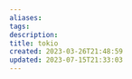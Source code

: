 ```yaml
---
aliases: 
tags: 
description:
title: tokio
created: 2023-03-26T21:48:59
updated: 2023-07-15T21:33:03
---
```

